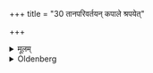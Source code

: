+++
title = "30 तानपरिवर्तयन् कपाले श्रपयेत्"

+++

<details><summary>मूलम्</summary>

तानपरिवर्तयन् कपाले श्रपयेत् ३०
</details>

<details><summary>Oldenberg</summary>

31. These he should bake in a dish without turning them round.
</details>
